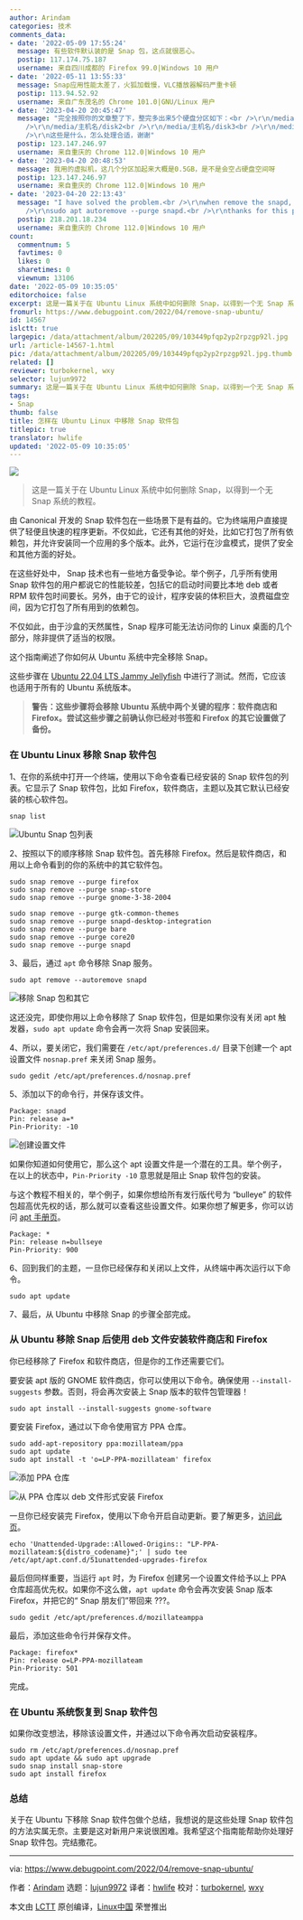 ```yaml
---
author: Arindam
categories: 技术
comments_data:
- date: '2022-05-09 17:55:24'
  message: 有些软件默认装的是 Snap 包，这点就很恶心。
  postip: 117.174.75.187
  username: 来自四川成都的 Firefox 99.0|Windows 10 用户
- date: '2022-05-11 13:55:33'
  message: Snap应用性能太差了，火狐加载慢，VLC播放器解码严重卡顿
  postip: 113.94.52.92
  username: 来自广东茂名的 Chrome 101.0|GNU/Linux 用户
- date: '2023-04-20 20:45:47'
  message: "完全按照你的文章整了下，整完多出来5个硬盘分区如下：<br />\r\n/media/主机名/disk<br />\r\n/media/主机名/disk1<br
    />\r\n/media/主机名/disk2<br />\r\n/media/主机名/disk3<br />\r\n/media/主机名/disk4<br
    />\r\n这些是什么，怎么处理合适，谢谢"
  postip: 123.147.246.97
  username: 来自重庆的 Chrome 112.0|Windows 10 用户
- date: '2023-04-20 20:48:53'
  message: 我用的虚拟机，这几个分区加起来大概是0.5GB，是不是会空占硬盘空间呀
  postip: 123.147.246.97
  username: 来自重庆的 Chrome 112.0|Windows 10 用户
- date: '2023-04-20 22:13:43'
  message: "I have solved the problem.<br />\r\nwhen remove the snapd, use this commond:<br
    />\r\nsudo apt autoremove --purge snapd.<br />\r\nthanks for this page."
  postip: 218.201.18.234
  username: 来自重庆的 Chrome 112.0|Windows 10 用户
count:
  commentnum: 5
  favtimes: 0
  likes: 0
  sharetimes: 0
  viewnum: 13106
date: '2022-05-09 10:35:05'
editorchoice: false
excerpt: 这是一篇关于在 Ubuntu Linux 系统中如何删除 Snap，以得到一个无 Snap 系统的教程。
fromurl: https://www.debugpoint.com/2022/04/remove-snap-ubuntu/
id: 14567
islctt: true
largepic: /data/attachment/album/202205/09/103449pfqp2yp2rpzgp92l.jpg
url: /article-14567-1.html
pic: /data/attachment/album/202205/09/103449pfqp2yp2rpzgp92l.jpg.thumb.jpg
related: []
reviewer: turbokernel, wxy
selector: lujun9972
summary: 这是一篇关于在 Ubuntu Linux 系统中如何删除 Snap，以得到一个无 Snap 系统的教程。
tags:
- Snap
thumb: false
title: 怎样在 Ubuntu Linux 中移除 Snap 软件包
titlepic: true
translator: hwlife
updated: '2022-05-09 10:35:05'
---
```


![](/data/attachment/album/202205/09/103449pfqp2yp2rpzgp92l.jpg)



> 
> 这是一篇关于在 Ubuntu Linux 系统中如何删除 Snap，以得到一个无 Snap 系统的教程。
> 
> 
> 


由 Canonical 开发的 Snap 软件包在一些场景下是有益的。它为终端用户直接提供了轻便且快速的程序更新。不仅如此，它还有其他的好处，比如它打包了所有依赖包，并允许安装同一个应用的多个版本。此外，它运行在沙盒模式，提供了安全和其他方面的好处。


在这些好处中， Snap 技术也有一些地方备受争论。举个例子，几乎所有使用 Snap 软件包的用户都说它的性能较差，包括它的启动时间要比本地 deb 或者 RPM 软件包时间要长。另外，由于它的设计，程序安装的体积巨大，浪费磁盘空间，因为它打包了所有用到的依赖包。


不仅如此，由于沙盒的天然属性，Snap 程序可能无法访问你的 Linux 桌面的几个部分，除非提供了适当的权限。


这个指南阐述了你如何从 Ubuntu 系统中完全移除 Snap。


这些步骤在 [Ubuntu 22.04 LTS Jammy Jellyfish](https://www.debugpoint.com/2022/01/ubuntu-22-04-lts/) 中进行了测试。然而，它应该也适用于所有的 Ubuntu 系统版本。



> 
> **警告：这些步骤将会移除 Ubuntu 系统中两个关键的程序：软件商店和 Firefox。尝试这些步骤之前确认你已经对书签和 Firefox 的其它设置做了备份。**
> 
> 
> 


### 在 Ubuntu Linux 移除 Snap 软件包


1、在你的系统中打开一个终端，使用以下命令查看已经安装的 Snap 软件包的列表。它显示了 Snap 软件包，比如 Firefox，软件商店，主题以及其它默认已经安装的核心软件包。



```
snap list

```

![ Ubuntu Snap 包列表](/data/attachment/album/202205/09/103505ekf3sdd3nr3jrrrk.jpg)


2、按照以下的顺序移除 Snap 软件包。首先移除 Firefox。然后是软件商店，和用以上命令看到的你的系统中的其它软件包。



```
sudo snap remove --purge firefox
sudo snap remove --purge snap-store
sudo snap remove --purge gnome-3-38-2004

```


```
sudo snap remove --purge gtk-common-themes
sudo snap remove --purge snapd-desktop-integration
sudo snap remove --purge bare
sudo snap remove --purge core20
sudo snap remove --purge snapd

```

3、最后，通过 `apt` 命令移除 Snap 服务。



```
sudo apt remove --autoremove snapd

```

![移除 Snap 包和其它](/data/attachment/album/202205/09/103505ep5kmw8bsb2f8k3g.jpg)


这还没完，即使你用以上命令移除了 Snap 软件包，但是如果你没有关闭 apt 触发器，`sudo apt update` 命令会再一次将 Snap 安装回来。


4、所以，要关闭它，我们需要在 `/etc/apt/preferences.d/` 目录下创建一个 apt 设置文件 `nosnap.pref` 来关闭 Snap 服务。



```
sudo gedit /etc/apt/preferences.d/nosnap.pref

```

5、添加以下的命令行，并保存该文件。



```
Package: snapd
Pin: release a=*
Pin-Priority: -10

```

![创建设置文件](/data/attachment/album/202205/09/103505s4p04s4lnz4474p4.jpg)


如果你知道如何使用它，那么这个 apt 设置文件是一个潜在的工具。举个例子，在以上的状态中，`Pin-Priority -10` 意思就是阻止 Snap 软件包的安装。


与这个教程不相关的，举个例子，如果你想给所有发行版代号为 “bulleye” 的软件包超高优先权的话，那么就可以查看这些设置文件。如果你想了解更多，你可以访问 [apt 手册页](https://manpages.ubuntu.com/manpages/focal/man5/apt_preferences.5.html)。



```
Package: *
Pin: release n=bullseye
Pin-Priority: 900

```

6、回到我们的主题，一旦你已经保存和关闭以上文件，从终端中再次运行以下命令。



```
sudo apt update

```

7、最后，从 Ubuntu 中移除 Snap 的步骤全部完成。


### 从 Ubuntu 移除 Snap 后使用 deb 文件安装软件商店和 Firefox


你已经移除了 Firefox 和软件商店，但是你的工作还需要它们。


要安装 apt 版的 GNOME 软件商店，你可以使用以下命令。确保使用 `--install-suggests` 参数。否则，将会再次安装上 Snap 版本的软件包管理器！



```
sudo apt install --install-suggests gnome-software

```

要安装 Firefox，通过以下命令使用官方 PPA 仓库。



```
sudo add-apt-repository ppa:mozillateam/ppa
sudo apt update
sudo apt install -t 'o=LP-PPA-mozillateam' firefox

```

![添加 PPA 仓库](/data/attachment/album/202205/09/103505nyo1ommpukmddmlp.jpg)


![从 PPA 仓库以 deb 文件形式安装 Firefox](/data/attachment/album/202205/09/103506x8fg88zddc2i8a8b.jpg)


一旦你已经安装完 Firefox，使用以下命令开启自动更新。要了解更多，[访问此页](https://www.debugpoint.com/2021/09/remove-firefox-snap-ubuntu/)。



```
echo 'Unattended-Upgrade::Allowed-Origins:: "LP-PPA-mozillateam:${distro_codename}";' | sudo tee /etc/apt/apt.conf.d/51unattended-upgrades-firefox

```

最后但同样重要，当运行 `apt` 时，为 Firefox 创建另一个设置文件给予以上 PPA 仓库超高优先权。如果你不这么做，`apt update` 命令会再次安装 Snap 版本 Firefox，并把它的“ Snap 朋友们”带回来 ???。



```
sudo gedit /etc/apt/preferences.d/mozillateamppa

```

最后，添加这些命令行并保存文件。



```
Package: firefox*
Pin: release o=LP-PPA-mozillateam
Pin-Priority: 501

```

完成。


### 在 Ubuntu 系统恢复到 Snap 软件包


如果你改变想法，移除该设置文件，并通过以下命令再次启动安装程序。



```
sudo rm /etc/apt/preferences.d/nosnap.pref
sudo apt update && sudo apt upgrade
sudo snap install snap-store
sudo apt install firefox

```

### 总结


关于在 Ubuntu 下移除 Snap 软件包做个总结，我想说的是这些处理 Snap 软件包的方法实属无奈。主要是这对新用户来说很困难。我希望这个指南能帮助你处理好 Snap 软件包。完结撒花。




---


via: <https://www.debugpoint.com/2022/04/remove-snap-ubuntu/>


作者：[Arindam](https://www.debugpoint.com/author/admin1/) 选题：[lujun9972](https://github.com/lujun9972) 译者：[hwlife](https://github.com/hwlife) 校对：[turbokernel](https://github.com/turbokernel), [wxy](https://github.com/wxy)


本文由 [LCTT](https://github.com/LCTT/TranslateProject) 原创编译，[Linux中国](https://linux.cn/) 荣誉推出